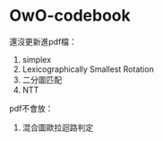 # OwO-codebook

還沒更新進pdf檔：
1. simplex
2. Lexicographically Smallest Rotation
3. 二分圖匹配
4. NTT

pdf不會放：
1. 混合圖歐拉迴路判定

